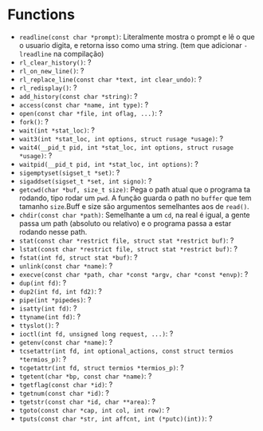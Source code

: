 # Functions
- `readline(const char *prompt)`: Literalmente mostra o prompt e lê o que o usuario digita, e retorna isso como uma string. (tem que adicionar `-lreadline` na compilação)
- `rl_clear_history()`: ?
- `rl_on_new_line()`: ?
- `rl_replace_line(const char *text, int clear_undo)`: ?
- `rl_redisplay()`: ?
- `add_history(const char *string)`: ?
- `access(const char *name, int type)`: ?
- `open(const char *file, int oflag, ...)`: ?
- `fork()`: ?
- `wait(int *stat_loc)`: ?
- `wait3(int *stat_loc, int options, struct rusage *usage)`: ?
- `wait4(__pid_t pid, int *stat_loc, int options, struct rusage *usage)`: ?
- `waitpid(__pid_t pid, int *stat_loc, int options)`: ?
- `sigemptyset(sigset_t *set)`: ?
- `sigaddset(sigset_t *set, int signo)`: ?
- `getcwd(char *buf, size_t size)`: Pega o path atual que o programa ta rodando, tipo rodar um `pwd`. A função guarda o path no `buffer` que tem tamanho `size`.Buff e size são argumentos semelhantes aos de `read()`.
- `chdir(const char *path)`: Semelhante a um `cd`, na real é igual, a gente passa um path (absoluto ou relativo) e o programa passa a estar rodando nesse path.
- `stat(const char *restrict file, struct stat *restrict buf)`: ?
- `lstat(const char *restrict file, struct stat *restrict buf)`: ?
- `fstat(int fd, struct stat *buf)`: ?
- `unlink(const char *name)`: ?
- `execve(const char *path, char *const *argv, char *const *envp)`: ?
- `dup(int fd)`: ?
- `dup2(int fd, int fd2)`: ?
- `pipe(int *pipedes)`: ?
- `isatty(int fd)`: ?
- `ttyname(int fd)`: ?
- `ttyslot()`: ?
- `ioctl(int fd, unsigned long request, ...)`: ?
- `getenv(const char *name)`: ?
- `tcsetattr(int fd, int optional_actions, const struct termios *termios_p)`: ?
- `tcgetattr(int fd, struct termios *termios_p)`: ?
- `tgetent(char *bp, const char *name)`: ?
- `tgetflag(const char *id)`: ?
- `tgetnum(const char *id)`: ?
- `tgetstr(const char *id, char **area)`: ?
- `tgoto(const char *cap, int col, int row)`: ?
- `tputs(const char *str, int affcnt, int (*putc)(int))`: ?
